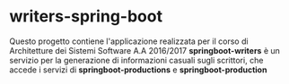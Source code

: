 # writers-spring-boot
Questo progetto contiene l'applicazione realizzata per il corso di Architetture dei Sistemi Software A.A 2016/2017
**springboot-writers** è un servizio per la generazione di informazioni casuali sugli scrittori, che accede i servizi di **springboot-productions** e **springboot-production**
